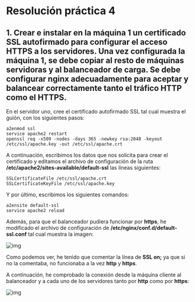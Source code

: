 # Resolución práctica 4

## 1. Crear e instalar en la máquina 1 un certificado SSL autofirmado para configurar el acceso HTTPS a los servidores. Una vez configurada la máquina 1, se debe copiar al resto de máquinas servidoras y al balanceador de carga. Se debe configurar nginx adecuadamente para aceptar y balancear correctamente tanto el tráfico HTTP como el HTTPS. 

En el servidor uno, cree el certificado autofirmado SSL tal cual muestra el guión, con los siguientes pasos:

```shell
a2enmod ssl
service apache2 restart
openssl req -x509 -nodes -days 365 -newkey rsa:2048 -keyout /etc/ssl/apache.key -out /etc/ssl/apache.crt

```
A continuación, escribimos los datos que nos solicita para crear el certificado y editamos el archivo de configuración de la ruta **/etc/apache2/sites-available/default-ssl** las líneas siguientes:

```shell
SSLCertificateFile /etc/ssl/apache.crt
SSLCertificateKeyFile /etc/ssl/apache.key

```

Y por último, escribimos los siguientes comandos:

```shell
a2ensite default-ssl
service apache2 reload

```

Además, para que el balanceador pudiera funcionar por **https**, he modificado el archivo de configuración de **/etc/nginx/conf.d/default-ssl.conf** tal cual muestra la imagen:

![img](https://i.imgur.com/oU5TmG3.jpg)

Como podemos ver, he tenido que comentar la línea de **SSL on;** ya que si no la comentaba, no funcionaba a la vez **http** y **https**.

A continuación, he comprobado la conexión desde la máquina cliente al balanceador y a cada uno de los servidores tanto por **http** como por **https**:

![img](https://i.imgur.com/cLNhRIB.jpg)


